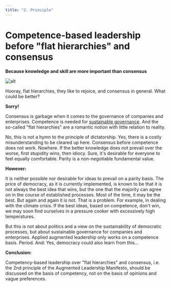 ```yaml
---
title: "2. Principle"
---
```


# Competence-based leadership before "flat hierarchies" and consensus

**Because knowledge and skill are more important than consensus**

![alt](../images/2-principle-science-1800x1350-1-1024x768.webp)

Hooray, flat hierarchies, they like to rejoice, and consensus in general. What could be better?

**Sorry!**

Consensus is garbage when it comes to the governance of companies and enterprises. Competence is needed for [sustainable governance](https://rosho.world/en/power/our-vision/). And the so-called "flat hierarchies" are a romantic notion with little relation to reality.

No, this is not a hymn to the principle of dictatorship. Yes, there is a costly misunderstanding to be cleared up here. Consensus before competence does not work. Nowhere. If the better knowledge does not prevail over the worse, first stupidity wins, then idiocy. Sure, it's desirable for everyone to feel equally comfortable. Parity is a non-negotiable fundamental value.

**However:**

It is neither possible nor desirable for ideas to prevail on a parity basis. The price of democracy, as it is currently implemented, is known to be that it is not always the best idea that wins, but the one that the majority can agree on in the course of established processes. Most of the time, it may be the best. But again and again it is not. That is a problem. For example, in dealing with the climate crisis. If the best ideas, based on competence, don't win, we may soon find ourselves in a pressure cooker with excessively high temperatures.

But this is not about politics and a view on the sustainability of democratic processes, but about sustainable governance for companies and enterprises. Applied augmented leadership only works on a competence basis. Period. And: Yes, democracy could also learn from this...

**Conclusion:**

Competency-based leadership over "flat hierarchies" and consensus, i.e. the 2nd principle of the Augmented Leadership Manifesto, should be discussed on the basis of competency, not on the basis of opinions and vague preferences.

